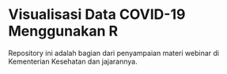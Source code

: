 # Visualisasi Data COVID-19 Menggunakan R

Repository ini adalah bagian dari penyampaian materi webinar di Kementerian Kesehatan dan jajarannya.
